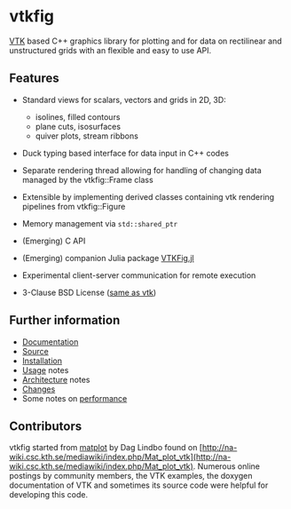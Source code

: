 vtkfig
======

[VTK](http://vtk.org)  based C++ graphics library for plotting and for data on rectilinear and unstructured grids with an flexible and easy to use API.

## Features

- Standard views for scalars, vectors and grids in 2D, 3D:
  - isolines, filled contours
  - plane cuts, isosurfaces
  - quiver plots, stream ribbons

- Duck typing based interface for data input in C++ codes

- Separate  rendering thread  allowing for  handling of  changing data   managed by the vtkfig::Frame class

- Extensible by implementing derived classes  containing  vtk rendering pipelines from vtkfig::Figure

- Memory management via `std::shared_ptr`

- (Emerging) C API

- (Emerging) companion Julia package [VTKFig.jl](https://github.com/j-fu/VTKFig.jl)

- Experimental client-server communication for remote execution

- 3-Clause BSD License ([same as vtk](http://www.vtk.org/licensing/))


## Further information
- [Documentation](https://www.wias-berlin.de/people/fuhrmann/vtkfig/html/index.html)
- [Source](https://github.com/j-fu/vtkfig)
- [Installation](doc/installation.md) 
- [Usage](doc/usage.md)  notes
- [Architecture](doc/architecture.md)  notes
- [Changes](doc/changes.md)
- Some notes on [performance](doc/performance.md) 


## Contributors

vtkfig started from [matplot](http://www.csc.kth.se/~dag/matplot_20091021.tar.gz) by Dag Lindbo found on [http://na-wiki.csc.kth.se/mediawiki/index.php/Mat_plot_vtk](http://na-wiki.csc.kth.se/mediawiki/index.php/Mat_plot_vtk). Numerous online postings by community members, the VTK examples, the doxygen documentation of VTK and sometimes its source code were helpful for developing this code.

